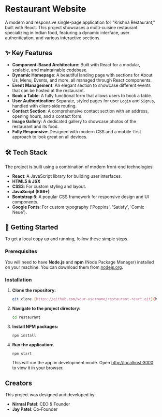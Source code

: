 # Restaurant Website 

A modern and responsive single-page application for "Krishna Restaurant," built with React. This project showcases a multi-cuisine restaurant specializing in Indian food, featuring a dynamic interface, user authentication, and various interactive sections.

## ✨ Key Features

- **Component-Based Architecture**: Built with React for a modular, scalable, and maintainable codebase.
- **Dynamic Homepage**: A beautiful landing page with sections for About Us, Menu, Events, and more, all managed through React components.
- **Event Management**: An elegant section to showcase different events that can be hosted at the restaurant.
- **Book a Table**: A fully functional form that allows users to book a table.
- **User Authentication**: Separate, styled pages for user `Login` and `Signup`, handled with client-side routing.
- **Contact Section**: A comprehensive contact section with an address, opening hours, and a contact form.
- **Image Gallery**: A dedicated gallery to showcase photos of the restaurant and its food.
- **Fully Responsive**: Designed with modern CSS and a mobile-first approach to look great on all devices.

## 🛠️ Tech Stack

The project is built using a combination of modern front-end technologies:

- **React**: A JavaScript library for building user interfaces.
- **HTML5 & JSX**
- **CSS3**: For custom styling and layout.
- **JavaScript (ES6+)**
- **Bootstrap 5**: A popular CSS framework for responsive design and UI components.
- **Google Fonts**: For custom typography ('Poppins', 'Satisfy', 'Comic Neue').

## 🚀 Getting Started

To get a local copy up and running, follow these simple steps.

### Prerequisites

You will need to have **Node.js** and **npm** (Node Package Manager) installed on your machine. You can download them from [nodejs.org](https://nodejs.org/).

### Installation

1.  **Clone the repository:**
    ```sh
    git clone [https://github.com/your-username/restaurant-react.git](https://github.com/jaypatel2911/restaurant.git)
    ```
2.  **Navigate to the project directory:**
    ```sh
    cd restaurant
    ```
3.  **Install NPM packages:**
    ```sh
    npm install
    ```
4.  **Run the application:**
    ```sh
    npm start
    ```
    This will run the app in development mode. Open [http://localhost:3000](http://localhost:3000) to view it in your browser.

##  Creators

This project was designed and developed by:

- **Nirmal Patel**: CEO & Founder
- **Jay Patel**: Co-Founder
